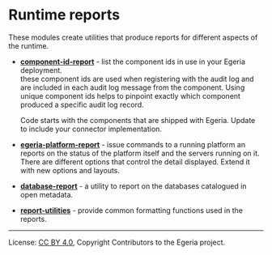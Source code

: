 <!-- SPDX-License-Identifier: CC-BY-4.0 -->
<!-- Copyright Contributors to the Egeria project. -->

# Runtime reports

These modules create utilities that produce reports for different aspects of the runtime.

* **[component-id-report](component-id-report)** - list the component ids in use in your Egeria deployment.  
  these component ids are used when registering with the audit log and are included in
  each audit log message from the component.  Using unique component ids helps to pinpoint
  exactly which component produced a specific audit log record.

  Code starts with the components that are shipped with Egeria.  Update to include your
  connector implementation.

* **[egeria-platform-report](egeria-platform-report)** - issue commands to a running platform an reports on the status of
  the platform itself and the servers running on it.  There are different options that control the
  detail displayed.  Extend it with new options and layouts.

* **[database-report](database-report)** - a utility to report on the databases catalogued in open metadata.

* **[report-utilities](report-utilities)** - provide common formatting functions used in the reports.




----
License: [CC BY 4.0](https://creativecommons.org/licenses/by/4.0/),
Copyright Contributors to the Egeria project.